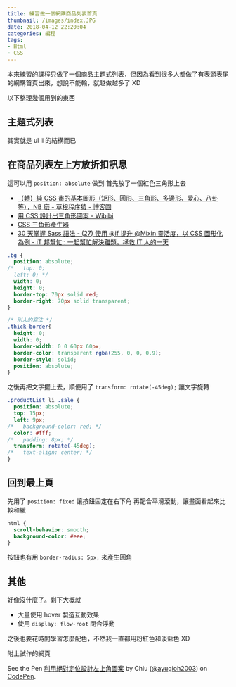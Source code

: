 ```yaml
---
title: 練習做一個網購商品列表首頁
thumbnail: /images/index.JPG
date: 2018-04-12 22:20:04
categories: 編程
tags:
- Html
- CSS
---
```


本來練習的課程只做了一個商品主題式列表，但因為看到很多人都做了有表頭表尾的網購首頁出來，想說不能輸，就越做越多了 XD

以下整理幾個用到的東西

<!-- more -->

## 主題式列表

其實就是 ul li 的結構而已

## 在商品列表左上方放折扣訊息

這可以用 `position: absolute` 做到
首先放了一個紅色三角形上去

* [【轉】純 CSS 畫的基本圖形（矩形、圓形、三角形、多邊形、愛心、八卦等），NB 麽 - 草根程序猿 - 博客園](http://www.cnblogs.com/jscode/archive/2012/10/19/2730905.html)
* [用 CSS 設計出三角形圖案 - Wibibi](http://www.wibibi.com/info.php?tid=%E7%94%A8_CSS_%E8%A8%AD%E8%A8%88%E5%87%BA%E4%B8%89%E8%A7%92%E5%BD%A2%E5%9C%96%E6%A1%88)
* [CSS 三角形產生器](http://apps.eky.hk/css-triangle-generator/zh-hant)
* [30 天掌握 Sass 語法 - (27) 使用 @if 提升 @Mixin 靈活度，以 CSS 圖形化為例 - iT 邦幫忙:: 一起幫忙解決難題，拯救 IT 人的一天](https://ithelp.ithome.com.tw/articles/10136641)

```css
.bg {
  position: absolute;
/*   top: 0;
  left: 0; */
  width: 0;
  height: 0;
  border-top: 70px solid red;
  border-right: 70px solid transparent;
}

/* 別人的寫法 */
.thick-border{
  height: 0;
  width: 0;
  border-width: 0 0 60px 60px;
  border-color: transparent rgba(255, 0, 0, 0.9);
  border-style: solid;
  position: absolute;
}

```


之後再把文字擺上去，順便用了 `transform: rotate(-45deg);` 讓文字旋轉

```css
.productList li .sale {
  position: absolute;
  top: 15px;
  left: 9px;
/*   background-color: red; */
  color: #fff;
/*   padding: 8px; */
  transform: rotate(-45deg);
/*   text-align: center; */
}
```

## 回到最上頁

先用了 `position: fixed` 讓按鈕固定在右下角
再配合平滑滾動，讓畫面看起來比較和緩

```css
html {
  scroll-behavior: smooth;
  background-color: #eee;
}
```

按鈕也有用 `border-radius: 5px;` 來產生圓角


## 其他

好像沒什麼了。剩下大概就
- 大量使用 hover 製造互動效果
- 使用 `display: flow-root` 閉合浮動

之後也要花時間學習怎麼配色，不然我一直都用粉紅色和淡藍色 XD

附上試作的網頁

<p data-height="480" data-theme-id="0" data-slug-hash="dmLREa" data-default-tab="result" data-user="ayugioh2003" data-embed-version="2" data-pen-title="利用絕對定位設計左上角圖案" class="codepen">See the Pen <a href="https://codepen.io/ayugioh2003/pen/dmLREa/">利用絕對定位設計左上角圖案</a> by Chiu (<a href="https://codepen.io/ayugioh2003">@ayugioh2003</a>) on <a href="https://codepen.io">CodePen</a>.</p>
<script async src="https://static.codepen.io/assets/embed/ei.js"></script>
